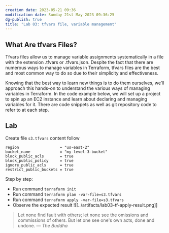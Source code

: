 ```yaml
---
creation date: 2023-05-21 09:36
modification date: Sunday 21st May 2023 09:36:25
dg-publish: true
title: "Lab 03: tfvars file, variable management"
---
```


## What Are tfvars Files?

Tfvars files allow us to manage variable assignments systematically in a file with the extension .tfvars or .tfvars.json. Despite the fact that there are numerous ways to manage variables in Terraform, tfvars files are the best and most common way to do so due to their simplicity and effectiveness.

Knowing that the best way to learn new things is to do them ourselves, we’ll approach this hands-on to understand the various ways of managing variables in Terraform. In the code example below, we will set up a project to spin up an EC2 instance and learn about declaring and managing variables for it. There are code snippets as well as git repository code
to refer to at each step.

## Lab

Create file `s3.tfvars` content follow

```hcl
region                  = "us-east-2"
bucket_name             = "my-level-3-bucket"
block_public_acls       = true
block_public_policy     = true
ignore_public_acls      = true
restrict_public_buckets = true
```

Step by step:
- Run command `terraform init`
- Run command `terraform plan -var-file=s3.tfvars`
- Run command `terraform apply -var-file=s3.tfvars`
- Observe the expected result 
![[../artifacts/lab03-tf-apply-result.png]]

> Let none find fault with others; let none see the omissions and commissions of others. But let one see one's own acts,
> done and undone.
> — <cite>The Buddha</cite>
